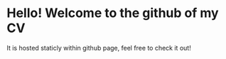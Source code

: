 # Hello! Welcome to the github of my CV
It is hosted staticly within github page, feel free to check it out!
